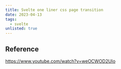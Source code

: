 ```yaml
---
title: Svelte one liner css page transition
date: 2023-04-13
tags:
  - svelte
unlisted: true
---
```


## Reference

https://www.youtube.com/watch?v=weOCWOD2UIo
